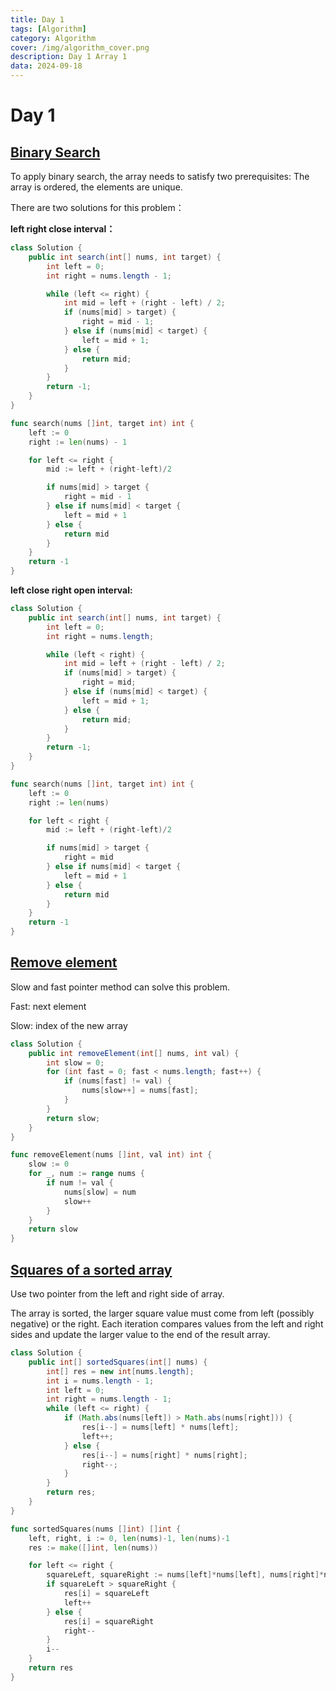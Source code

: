 ```yaml
---
title: Day 1
tags: [Algorithm]
category: Algorithm
cover: /img/algorithm_cover.png
description: Day 1 Array 1
data: 2024-09-18
---
```


# Day 1

## [Binary Search](https://leetcode.com/problems/binary-search/)

To apply binary search, the array needs to satisfy two prerequisites: The array is ordered, the elements are unique.

There are two solutions for this problem：

**left right close interval：**

```java
class Solution {
    public int search(int[] nums, int target) {
        int left = 0;
        int right = nums.length - 1;

        while (left <= right) {
            int mid = left + (right - left) / 2;
            if (nums[mid] > target) {
                right = mid - 1;
            } else if (nums[mid] < target) {
                left = mid + 1;
            } else {
                return mid;
            }
        }
        return -1;
    }
}
```

```go
func search(nums []int, target int) int {
	left := 0
	right := len(nums) - 1

	for left <= right {
		mid := left + (right-left)/2

		if nums[mid] > target {
			right = mid - 1
		} else if nums[mid] < target {
			left = mid + 1
		} else {
			return mid
		}
	}
	return -1
}
```

**left close right open interval:**

```java
class Solution {
    public int search(int[] nums, int target) {
        int left = 0;
        int right = nums.length;

        while (left < right) {
            int mid = left + (right - left) / 2;
            if (nums[mid] > target) {
                right = mid;
            } else if (nums[mid] < target) {
                left = mid + 1;
            } else {
                return mid;
            }
        }
        return -1;
    }
}
```

```go
func search(nums []int, target int) int {
	left := 0
	right := len(nums)

	for left < right {
		mid := left + (right-left)/2

		if nums[mid] > target {
			right = mid
		} else if nums[mid] < target {
			left = mid + 1
		} else {
			return mid
		}
	}
	return -1
}
```

## [Remove element](https://leetcode.com/problems/remove-element/description/)

Slow and fast pointer method can solve this problem.

Fast: next element

Slow: index of the new array

```java
class Solution {
    public int removeElement(int[] nums, int val) {
        int slow = 0;
        for (int fast = 0; fast < nums.length; fast++) {
            if (nums[fast] != val) {
                nums[slow++] = nums[fast];
            }
        }
        return slow;
    }
}
```

```go
func removeElement(nums []int, val int) int {
	slow := 0
	for _, num := range nums {
		if num != val {
			nums[slow] = num
			slow++
		}
	}
	return slow
}
```

## [Squares of a sorted array](https://leetcode.com/problems/squares-of-a-sorted-array/description/)

Use two pointer from the left and right side of array.

The array is sorted, the larger square value must come from left (possibly negative) or the right. Each iteration
compares values from the left and right sides and update the larger value to the end of the result array.

```java
class Solution {
    public int[] sortedSquares(int[] nums) {
        int[] res = new int[nums.length];
        int i = nums.length - 1;
        int left = 0;
        int right = nums.length - 1;
        while (left <= right) {
            if (Math.abs(nums[left]) > Math.abs(nums[right])) {
                res[i--] = nums[left] * nums[left];
                left++;
            } else {
                res[i--] = nums[right] * nums[right];
                right--;
            }
        }
        return res;
    }
}
```

```go
func sortedSquares(nums []int) []int {
	left, right, i := 0, len(nums)-1, len(nums)-1
	res := make([]int, len(nums))

	for left <= right {
		squareLeft, squareRight := nums[left]*nums[left], nums[right]*nums[right]
		if squareLeft > squareRight {
			res[i] = squareLeft
			left++
		} else {
			res[i] = squareRight
			right--
		}
		i--
	}
	return res
}
```

